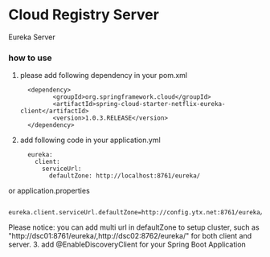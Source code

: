 Cloud Registry Server
==================================

Eureka Server


### how to use

1. please add following dependency in your pom.xml


         <dependency>
                <groupId>org.springframework.cloud</groupId>
                <artifactId>spring-cloud-starter-netflix-eureka-client</artifactId>
                <version>1.0.3.RELEASE</version>
         </dependency>
2. add following code in your application.yml


         eureka:
           client:
             serviceUrl:
               defaultZone: http://localhost:8761/eureka/

or application.properties

          eureka.client.serviceUrl.defaultZone=http://config.ytx.net:8761/eureka/

Please notice: you can add multi url in defaultZone to setup cluster, such as "http://dsc01:8761/eureka/,http://dsc02:8762/eureka/" for both client and server. 
3. add @EnableDiscoveryClient for your Spring Boot Application